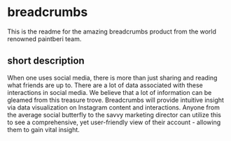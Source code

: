 # breadcrumbs
This is the readme for the amazing breadcrumbs product from the world renowned paintberi team.

## short description
When one uses social media, there is more than just sharing and reading what friends are up to. There are a lot of data associated with these interactions in social media. We believe that a lot of information can be gleamed from this treasure trove. Breadcrumbs will provide intuitive insight via data visualization on Instagram content and interactions. Anyone from the average social butterfly to the savvy marketing director can utilize this to see a comprehensive, yet user-friendly view of their account - allowing them to gain vital insight.
